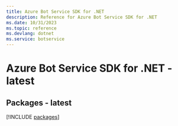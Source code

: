 ```yaml
---
title: Azure Bot Service SDK for .NET
description: Reference for Azure Bot Service SDK for .NET
ms.date: 10/31/2023
ms.topic: reference
ms.devlang: dotnet
ms.service: botservice
---
```

# Azure Bot Service SDK for .NET - latest
## Packages - latest
[!INCLUDE [packages](bot-service-index.md)]